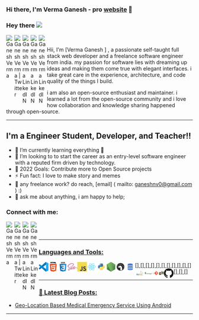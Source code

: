 ### Hi there, I'm Verma Ganesh - pro [website] 👋

### Hey there <img src="https://media.giphy.com/media/hvRJCLFzcasrR4ia7z/giphy.gif" width="25px">

<a href="https://www.instagram.com/ganeshnv0/">
  <img align="left" alt="Ganesh Verma" width="22px" src="https://cdn.jsdelivr.net/npm/simple-icons@v3/icons/instagram.svg" />
</a>
<a href="https://twitter.com/GaneshV69875387">
  <img align="left" alt="Ganesh Verma | Twitter" width="22px" src="https://raw.githubusercontent.com/peterthehan/peterthehan/master/assets/twitter.svg" />
</a>
<a href="https://www.linkedin.com/in/ganesh-verma-879158203//">
  <img align="left" alt="Ganesh Verma LinkedIN" width="22px" src="https://raw.githubusercontent.com/peterthehan/peterthehan/master/assets/linkedin.svg" />
</a>
<a href="https://www.youtube.com/channel/UCzUmYa_GQldwKvPbp0MfhSg">
  <img align="left" alt="Ganesh Verma LinkedIN" width="22px" src="https://raw.githubusercontent.com/peterthehan/peterthehan/master/assets/youtube.svg" />
<a/>
 <a href="https://leetcode.com/ganeshnv0/">
  <img align="left" alt="Ganesh Verma LinkedIN" width="22px" src="https://raw.githubusercontent.com/peterthehan/peterthehan/master/assets/leetcode.svg" />
<a/>
  
<br />


  
Hii, I'm [Verma Ganesh ] , a passionate self-taught full stack web developer and a freelance software engineer from india. my passion for software lies with dreaming up ideas and making them come true with elegant interfaces. i take great care in the experience, architecture, and code quality of the things I build.

i am also an open-source enthusiast and maintainer. i learned a lot from the open-source community and i love how collaboration and knowledge sharing happened through open-source.
  



 ---
  
## I'm a Engineer Student, Developer, and Teacher!!

- 🌱 I’m currently learning everything 🤣
- 👯 I’m looking to to start the career as an entry-level software engineer with a reputed firm driven by technology.
- 🥅 2022 Goals: Contribute more to Open Source projects
- ⚡ Fun fact: I love to make story and memes
- 💼 any freelance work? do reach, [email] ( mailto: ganeshnv0@gmail.com ) :)
- 💬 ask me about anything, i am happy to help;

### Connect with me:

<a href="https://www.instagram.com/ganeshnv0/">
  <img align="left" alt="Ganesh Verma" width="22px" src="https://cdn.jsdelivr.net/npm/simple-icons@v3/icons/instagram.svg" />
</a>
<a href="https://twitter.com/GaneshV69875387">
  <img align="left" alt="Ganesh Verma | Twitter" width="22px" src="https://raw.githubusercontent.com/peterthehan/peterthehan/master/assets/twitter.svg" />
</a>
<a href="https://www.linkedin.com/in/ganesh-verma-879158203//">
  <img align="left" alt="Ganesh Verma LinkedIN" width="22px" src="https://raw.githubusercontent.com/peterthehan/peterthehan/master/assets/linkedin.svg" />
<a href="https://www.youtube.com/channel/UCzUmYa_GQldwKvPbp0MfhSg">
  <img align="left" alt="Ganesh Verma LinkedIN" width="22px" src="https://raw.githubusercontent.com/peterthehan/peterthehan/master/assets/youtube.svg" />

<br />
<br />

 ---
  
### Languages and Tools:

[<img align="left" alt="Visual Studio Code" width="26px" src="https://raw.githubusercontent.com/github/explore/80688e429a7d4ef2fca1e82350fe8e3517d3494d/topics/visual-studio-code/visual-studio-code.png" />]
[<img align="left" alt="HTML5" width="26px" src="https://raw.githubusercontent.com/github/explore/80688e429a7d4ef2fca1e82350fe8e3517d3494d/topics/html/html.png" />]
[<img align="left" alt="CSS3" width="26px" src="https://raw.githubusercontent.com/github/explore/80688e429a7d4ef2fca1e82350fe8e3517d3494d/topics/css/css.png" />]
[<img align="left" alt="Sass" width="26px" src="https://raw.githubusercontent.com/github/explore/80688e429a7d4ef2fca1e82350fe8e3517d3494d/topics/sass/sass.png" />]
[<img align="left" alt="JavaScript" width="26px" src="https://raw.githubusercontent.com/github/explore/80688e429a7d4ef2fca1e82350fe8e3517d3494d/topics/javascript/javascript.png" />]
[<img align="left" alt="React" width="26px" src="https://raw.githubusercontent.com/github/explore/80688e429a7d4ef2fca1e82350fe8e3517d3494d/topics/react/react.png" />]
[<img align="left" alt="GraphQL" width="26px" src="https://raw.githubusercontent.com/github/explore/80688e429a7d4ef2fca1e82350fe8e3517d3494d/topics/python/python.png" />]
[<img align="left" alt="Node.js" width="26px" src="https://raw.githubusercontent.com/github/explore/80688e429a7d4ef2fca1e82350fe8e3517d3494d/topics/nodejs/nodejs.png" />]
[<img align="left" alt="Deno" width="26px" src="https://raw.githubusercontent.com/github/explore/361e2821e2dea67711cde99c9c40ed357061cf27/topics/deno/deno.png" />]
[<img align="left" alt="SQL" width="26px" src="https://raw.githubusercontent.com/github/explore/80688e429a7d4ef2fca1e82350fe8e3517d3494d/topics/sql/sql.png" />]
[<img align="left" alt="MySQL" width="26px" src="https://raw.githubusercontent.com/github/explore/80688e429a7d4ef2fca1e82350fe8e3517d3494d/topics/mysql/mysql.png" />]
[<img align="left" alt="MongoDB" width="26px" src="https://raw.githubusercontent.com/github/explore/80688e429a7d4ef2fca1e82350fe8e3517d3494d/topics/mongodb/mongodb.png" />]
[<img align="left" alt="Git" width="26px" src="https://raw.githubusercontent.com/github/explore/80688e429a7d4ef2fca1e82350fe8e3517d3494d/topics/git/git.png" />]
[<img align="left" alt="GitHub" width="26px" src="https://raw.githubusercontent.com/github/explore/78df643247d429f6cc873026c0622819ad797942/topics/github/github.png" />]




---

### 📕 Latest Blog Posts:

<!-- BLOG-POST-LIST:START -->

- [Geo-Location Based Medical Emergency Service Using Android](https://ganeshnv0.wixsite.com/demo)

<!-- BLOG-POST-LIST:END -->

---

[website]: https://vermaganesh.github.io/myportfolio.github.io/
[twitter]: https://twitter.com/GaneshV69875387/
[youtube]: https://www.youtube.com/channel/UCzUmYa_GQldwKvPbp0MfhSg
[instagram]: https://www.instagram.com/ganeshnv0/
[linkedin]: https://www.linkedin.com/in/ganesh-verma-879158203/
